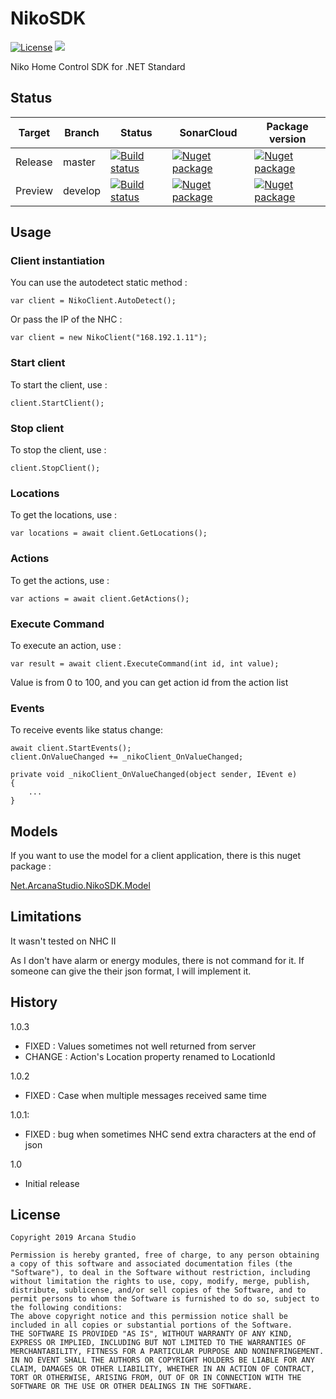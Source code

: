 # NikoSDK

<a target="_blank" href="https://opensource.org/licenses/MIT"><img src="https://img.shields.io/badge/license-MIT-blue.svg" alt="License" /></a>
<a target="_blank" href="https://twitter.com/guruumeditation"><img src="https://img.shields.io/twitter/follow/guruumeditation.svg?style=social" /></a>

Niko Home Control SDK for .NET Standard

## Status

| Target | Branch | Status | SonarCloud | Package version |
|--------------|------------- | --------- | --------| --------|
| Release | master | <a target="_blank" href="https://equinoxe.visualstudio.com/Niko%20SDK/_build?latest?definitionId=34"><img src="https://equinoxe.visualstudio.com/Niko%20SDK/_apis/build/status/Pipeline%20Master%20Publish?branchName=master" alt="Build status" /></a> | <a target="_blank" href="https://sonarcloud.io/dashboard?id=Guruumeditation_NikoSDK"><img src="https://sonarcloud.io/api/project_badges/measure?project=Guruumeditation_NikoSDK&metric=alert_status" alt="Nuget package" /></a> | <a target="_blank" href="https://www.nuget.org/packages/Net.ArcanaStudio.NikoSDK/"><img src="https://img.shields.io/nuget/v/Net.ArcanaStudio.NikoSDK.svg" alt="Nuget package" /></a> |
| Preview | develop | <a target="_blank" href="https://equinoxe.visualstudio.com/Niko%20SDK/_build?latest?definitionId=33"><img src="https://equinoxe.visualstudio.com/Niko%20SDK/_apis/build/status/Pipeline%20Develop%20Publish?branchName=develop" alt="Build status" /></a>| <a target="_blank" href="https://sonarcloud.io/dashboard?id=Guruumeditation_NikoSDK"><img src="https://sonarcloud.io/api/project_badges/measure?project=Guruumeditation_NikoSDK&metric=alert_status" alt="Nuget package" /></a> | <a target="_blank" href="https://www.nuget.org/packages/Net.ArcanaStudio.NikoSDK/"><img src="https://img.shields.io/nuget/vpre/Net.ArcanaStudio.NikoSDK.svg" alt="Nuget package"/></a> |



## Usage
### Client instantiation

You can use the autodetect static method :
```
var client = NikoClient.AutoDetect();
```

Or pass the IP of the NHC :
```
var client = new NikoClient("168.192.1.11");
```
### Start client


To start the client, use :

```
client.StartClient();
```

### Stop client


To stop the client, use :

```
client.StopClient();
```


### Locations


To get the locations, use :

```
var locations = await client.GetLocations();
```

### Actions


To get the actions, use :

```
var actions = await client.GetActions();
```

### Execute Command


To execute an action, use :

```
var result = await client.ExecuteCommand(int id, int value);
```                       

Value is from 0 to 100, and you can get action id from the action list

### Events


To receive events like status change:

```
await client.StartEvents();
client.OnValueChanged += _nikoClient_OnValueChanged;

private void _nikoClient_OnValueChanged(object sender, IEvent e)
{
    ...
}
```

## Models

If you want to use the model for a client application, there is this nuget package :

<a target="_blank" href="https://www.nuget.org/packages/Net.ArcanaStudio.NikoSDK.Model/">Net.ArcanaStudio.NikoSDK.Model</a>


## Limitations

It wasn't tested on NHC II

As I don't have alarm or energy modules, there is not command for it.
If someone can give the their json format, I will implement it.

## History

1.0.3
- FIXED : Values sometimes not well returned from server
- CHANGE : Action's Location property renamed to LocationId

1.0.2
- FIXED : Case when multiple messages received same time

1.0.1:
- FIXED : bug when sometimes NHC send extra characters at the end of json

1.0
- Initial release

## License

```
Copyright 2019 Arcana Studio

Permission is hereby granted, free of charge, to any person obtaining a copy of this software and associated documentation files (the "Software"), to deal in the Software without restriction, including without limitation the rights to use, copy, modify, merge, publish, distribute, sublicense, and/or sell copies of the Software, and to permit persons to whom the Software is furnished to do so, subject to the following conditions:
The above copyright notice and this permission notice shall be included in all copies or substantial portions of the Software.
THE SOFTWARE IS PROVIDED "AS IS", WITHOUT WARRANTY OF ANY KIND, EXPRESS OR IMPLIED, INCLUDING BUT NOT LIMITED TO THE WARRANTIES OF MERCHANTABILITY, FITNESS FOR A PARTICULAR PURPOSE AND NONINFRINGEMENT. IN NO EVENT SHALL THE AUTHORS OR COPYRIGHT HOLDERS BE LIABLE FOR ANY CLAIM, DAMAGES OR OTHER LIABILITY, WHETHER IN AN ACTION OF CONTRACT, TORT OR OTHERWISE, ARISING FROM, OUT OF OR IN CONNECTION WITH THE SOFTWARE OR THE USE OR OTHER DEALINGS IN THE SOFTWARE.
```
